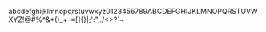 abcdefghijklmnopqrstuvwxyz0123456789ABCDEFGHIJKLMNOPQRSTUVWXYZ!@#$%^&*()_+-=[]{}|;':\",./<>?`~XYZabcdefghijklmnopqrstuvwxyz0123456789ABCDEFGHIJKLMNOPQRSTUVWXYZ!@#$%^&*()_+-=[]{}|;':\",./<>?`~
